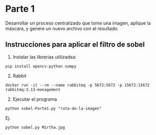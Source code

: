 # Parte 1 
Desarrollar un proceso centralizado que tome una imagen, aplique la máscara, y genere un nuevo archivo con el resultado. 

## Instrucciones para aplicar el filtro de sobel

1. Instalar las librerias utilizadsa:

```
pip install opencv-python numpy
```

2. Rabbit

```
docker run -it --rm --name rabbitmq -p 5672:5672 -p 15672:15672 rabbitmq:3.13-management
```

2. Ejecutar el programa

```
python sobel-Parte1.py "ruta-de-la-imagen"
```

Ej.

```
python sobel.py Mirtha.jpg
```
